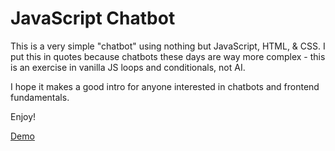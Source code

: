 # JavaScript Chatbot 

This is a very simple "chatbot" using nothing but JavaScript, HTML, & CSS. I put this in quotes because chatbots these days are way more complex - this is an exercise in vanilla JS loops and conditionals, not AI.

I hope it makes a good intro for anyone interested in chatbots and frontend fundamentals.

Enjoy!

[Demo](https://anishraza23.github.io/Chat-Bot/)
